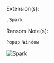 Extension(s): 
```
.Spark
```
Ransom Note(s): 
```
Popup Window
```
![Spark](https://github.com/user-attachments/assets/bf462994-ec47-4e30-90b4-a558cb7471ab)
